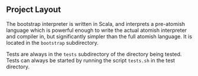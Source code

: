 Project Layout
-------------

The bootstrap interpreter is written in Scala, and interprets a pre-atomish language which is powerful enough to write the actual atomish interpreter and compiler in, but significantly simpler than the full atomish language. It is located in the `bootstrap` subdirectory.

Tests are always in the `tests` subdirectory of the directory being tested. Tests can always be started by running the script `tests.sh` in the test directory.
